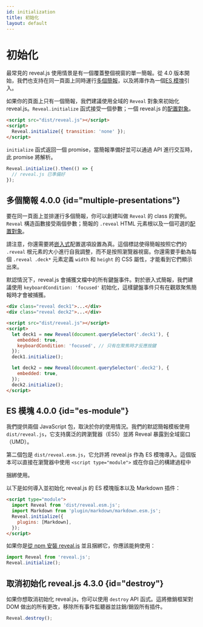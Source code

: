 ```yaml
---
id: initialization
title: 初始化
layout: default
---
```


# 初始化

最常見的 reveal.js 使用情景是有一個覆蓋整個視窗的單一簡報。從 4.0 版本開始，我們也支持在同一頁面上同時運行[多個簡報](#multiple-presentations)，以及將庫作為一個[ES 模塊](#es-module)引入。

如果你的頁面上只有一個簡報，我們建議使用全域的 `Reveal` 對象來初始化 reveal.js。`Reveal.initialize` 函式接受一個參數；一個 reveal.js 的[配置對象](/zh-hant/config/)。

```html
<script src="dist/reveal.js"></script>
<script>
  Reveal.initialize({ transition: 'none' });
</script>
```

`initialize` 函式返回一個 promise，當簡報準備好並可以通過 API 進行交互時，此 promise 將解析。

```js
Reveal.initialize().then(() => {
  // reveal.js 已準備好
});
```

## 多個簡報 <span class="r-version-badge new">4.0.0</span> {id="multiple-presentations"}

要在同一頁面上並排運行多個簡報，你可以創建叫做 `Reveal` 的 class 的實例。`Reveal` 構造函數接受兩個參數；簡報的 `.reveal` HTML 元素根以及一個可選的[配置對象](/zh-hant/config/)。

請注意，你還需要將[嵌入式](/zh-hant/presentation-size/#嵌入式)配置選項設置為真。這個標誌使得簡報按照它們的 `.reveal` 根元素的大小進行自我調整，而不是按照瀏覽器視窗。你還需要手動為每個 `.reveal .deck*` 元素定義 `width` 和 `height` 的 CSS 屬性，才能看到它們顯示出來。

默認情況下，reveal.js 會捕獲文檔中的所有鍵盤事件。對於嵌入式簡報，我們建議使用 `keyboardCondition: 'focused'` 初始化，這樣鍵盤事件只有在觀眾聚焦簡報時才會被捕獲。

```html
<div class="reveal deck1">...</div>
<div class="reveal deck2">...</div>

<script src="dist/reveal.js"></script>
<script>
  let deck1 = new Reveal(document.querySelector('.deck1'), {
    embedded: true,
    keyboardCondition: 'focused', // 只有在聚焦時才反應按鍵
  });
  deck1.initialize();

  let deck2 = new Reveal(document.querySelector('.deck2'), {
    embedded: true,
  });
  deck2.initialize();
</script>
```

## ES 模塊 <span class="r-version-badge new">4.0.0</span> {id="es-module"}

我們提供兩個 JavaScript 包，取決於你的使用情況。我們的默認簡報模板使用 `dist/reveal.js`，它支持廣泛的跨瀏覽器（ES5）並將 Reveal 暴露到全域窗口（UMD）。

第二個包是 `dist/reveal.esm.js`，它允許將 reveal.js 作為 ES 模塊導入。這個版本可以直接在瀏覽器中使用 `<script type="module">` 或在你自己的構建過程中

捆綁使用。

以下是如何導入並初始化 reveal.js 的 ES 模塊版本以及 Markdown 插件：

```html
<script type="module">
  import Reveal from 'dist/reveal.esm.js';
  import Markdown from 'plugin/markdown/markdown.esm.js';
  Reveal.initialize({
    plugins: [Markdown],
  });
</script>
```

如果你是[從 npm 安裝 reveal.js](https://revealjs.com/zh-hant/installation/#%E5%BE%9E-npm-%E5%AE%89%E8%A3%9D) 並且捆綁它，你應該能夠使用：

```js
import Reveal from 'reveal.js';
Reveal.initialize();
```

## 取消初始化 reveal.js <span class="r-version-badge new">4.3.0</span> {id="destroy"}

如果你想取消初始化 reveal.js，你可以使用 `destroy` API 函式。這將撤銷框架對 DOM 做出的所有更改，移除所有事件監聽器並註銷/銷毀所有插件。

```js
Reveal.destroy();
```
